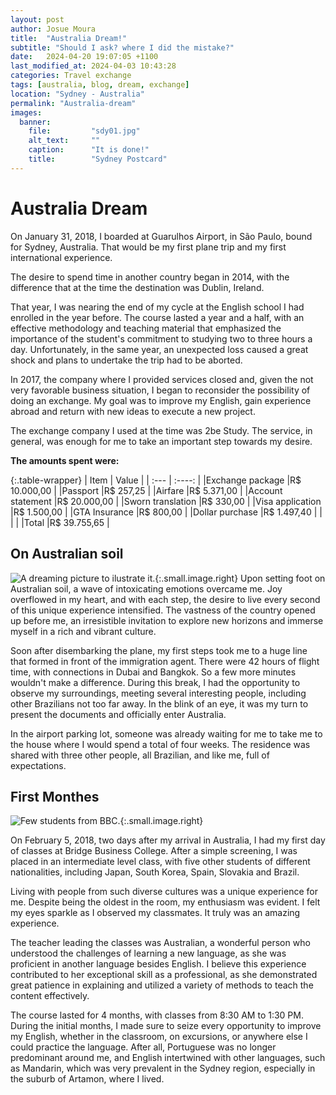 ```yaml
---
layout: post
author: Josue Moura
title:  "Australia Dream!"
subtitle: "Should I ask? where I did the mistake?"
date:   2024-04-20 19:07:05 +1100
last_modified_at: 2024-04-03 10:43:28
categories: Travel exchange
tags: [australia, blog, dream, exchange]
location: "Sydney - Australia"
permalink: "Australia-dream"
images:
  banner:
    file:         "sdy01.jpg"
    alt_text:     ""
    caption:      "It is done!"
    title:        "Sydney Postcard"
---
```


# Australia Dream

On January 31, 2018, I boarded at Guarulhos Airport, in São Paulo, bound for Sydney, Australia. That would be my first plane trip and my first international experience.

The desire to spend time in another country began in 2014, with the difference that at the time the destination was Dublin, Ireland.

That year, I was nearing the end of my cycle at the English school I had enrolled in the year before. The course lasted a year and a half, with an effective methodology and teaching material that emphasized the importance of the student's commitment to studying two to three hours a day. Unfortunately, in the same year, an unexpected loss caused a great shock and plans to undertake the trip had to be aborted.

In 2017, the company where I provided services closed and, given the not very favorable business situation, I began to reconsider the possibility of doing an exchange. My goal was to improve my English, gain experience abroad and return with new ideas to execute a new project.

The exchange company I used at the time was 2be Study. The service, in general, was enough for me to take an important step towards my desire.

**The amounts spent were:**

{:.table-wrapper}
| Item      | Value |
| :---      |    :----:   |
|Exchange package |R$ 10.000,00 |
|Passport |R$ 257,25 |
|Airfare |R$ 5.371,00 |
|Account statement |R$ 20.000,00 |
|Sworn translation |R$ 330,00 |
|Visa application |R$ 1.500,00 |
|GTA Insurance |R$ 800,00 |
|Dollar purchase |R$ 1.497,40 |
| | |
|Total |R$ 39.755,65 |


## On Australian soil
![A dreaming picture to ilustrate it.]({{site.image_path}}Dreaming.jpg "Who does want to fly?"){:.small.image.right}
Upon setting foot on Australian soil, a wave of intoxicating emotions overcame me. Joy overflowed in my heart, and with each step, the desire to live every second of this unique experience intensified. The vastness of the country opened up before me, an irresistible invitation to explore new horizons and immerse myself in a rich and vibrant culture.

Soon after disembarking the plane, my first steps took me to a huge line that formed in front of the immigration agent. There were 42 hours of flight time, with connections in Dubai and Bangkok. So a few more minutes wouldn't make a difference. During this break, I had the opportunity to observe my surroundings, meeting several interesting people, including other Brazilians not too far away. In the blink of an eye, it was my turn to present the documents and officially enter Australia.

In the airport parking lot, someone was already waiting for me to take me to the house where I would spend a total of four weeks. The residence was shared with three other people, all Brazilian, and like me, full of expectations.

## First Monthes
![Few students from BBC.]({{site.image_path}}josueBBC.png "Freshwater beach"){:.small.image.right}

On February 5, 2018, two days after my arrival in Australia, I had my first day of classes at Bridge Business College. After a simple screening, I was placed in an intermediate level class, with five other students of different nationalities, including Japan, South Korea, Spain, Slovakia and Brazil.

Living with people from such diverse cultures was a unique experience for me. Despite being the oldest in the room, my enthusiasm was evident. I felt my eyes sparkle as I observed my classmates. It truly was an amazing experience.

The teacher leading the classes was Australian, a wonderful person who understood the challenges of learning a new language, as she was proficient in another language besides English. I believe this experience contributed to her exceptional skill as a professional, as she demonstrated great patience in explaining and utilized a variety of methods to teach the content effectively.

The course lasted for 4 months, with classes from 8:30 AM to 1:30 PM. During the initial months, I made sure to seize every opportunity to improve my English, whether in the classroom, on excursions, or anywhere else I could practice the language. After all, Portuguese was no longer predominant around me, and English intertwined with other languages, such as Mandarin, which was very prevalent in the Sydney region, especially in the suburb of Artamon, where I lived.